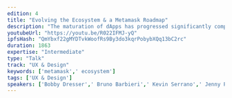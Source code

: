 ```yaml
---
edition: 4
title: "Evolving the Ecosystem & a Metamask Roadmap"
description: "The maturation of dApps has progressed significantly compared to two years ago, especially in being mobile-ready and end-user friendly. MetaMask has a story to tell about this progression first-hand and the new challenges that 2018 brings us. In this presentation we will alert the community about upcoming features from MetaMask such as IPFS support, signed type data, our new web3 injection model, MetaMask-as-a-light-client, mobile support, and multi-chain support. We will also take a critical look at how different actors are attempting to improve on the bridge between users and dApps that is the Ethereum browser."
youtubeUrl: "https://youtu.be/R022IFMJ-yQ"
ipfsHash: "QmYbxf22gMYDTvkWoofRs9By3do3kqrPobybXQq13bC2rc"
duration: 1863
expertise: "Intermediate"
type: "Talk"
track: "UX & Design"
keywords: ['metamask',' ecosystem']
tags: ['UX & Design']
speakers: ['Bobby Dresser',' Bruno Barbieri',' Kevin Serrano',' Jenny Pollack']
---
```


